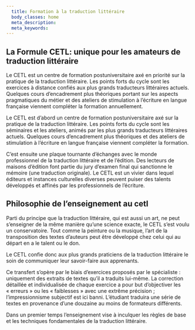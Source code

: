 ```yaml
---
  title: Formation à la traduction littéraire
  body_classes: home
  meta_description:
  meta_keywords:
---
```


## La Formule CETL: unique pour les amateurs de traduction littéraire

Le CETL est un centre de formation postuniversitaire axé en priorité sur la pratique de la traduction littéraire. Les points forts du cycle sont les exercices à distance confiés aux plus grands traducteurs littéraires actuels. Quelques cours d’encadrement plus théoriques portant sur les aspects pragmatiques du métier et des ateliers de stimulation à l’écriture en langue française viennent compléter la formation annuellement.

Le CETL est d’abord un centre de formation postuniversitaire axé sur la pratique de la traduction littéraire. Les points forts du cycle sont les séminaires et les ateliers, animés par les plus grands traducteurs littéraires actuels. Quelques cours d’encadrement plus théoriques et des ateliers de stimulation à l’écriture en langue française viennent compléter la formation.

C’est ensuite une plaque tournante d’échanges avec le monde professionnel de la traduction littéraire et de l’édition. Des lecteurs de maisons d’édition font partie du jury d’examen final qui sanctionne le mémoire (une traduction originale). Le CETL est un vivier dans lequel éditeurs et instances culturelles diverses peuvent puiser des talents développés et affinés par les professionnels de l’écriture.

## Philosophie de l’enseignement au cetl

Parti du principe que la traduction littéraire, qui est aussi un art, ne peut s’enseigner de la même manière qu’une science exacte, le CETL s’est voulu un conservatoire. Tout comme la peinture ou la musique, l’art de la transposition des textes d’auteurs peut être développé chez celui qui au départ en a le talent ou le don.

Le CETL confie donc aux plus grands praticiens de la traduction littéraire le soin de communiquer leur savoir-faire aux apprenants.

Ce transfert s’opère par le biais d’exercices proposés par le spécialiste : uniquement des extraits de textes qu’il a traduits lui-même. La correction détaillée et individualisée de chaque exercice a pour but d’objectiver les « erreurs » ou les « faiblesses » avec une extrême précision ; l’impressionnisme subjectif est ici banni. L’étudiant traduira une série de textes en provenance d’une douzaine au moins de formateurs différents.

Dans un premier temps l’enseignement vise à inculquer les règles de base et les techniques fondamentales de la traduction littéraire.
